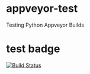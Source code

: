 # appveyor-test
Testing Python Appveyor Builds

# test badge

[![Build Status](https://ci.appveyor.com/api/projects/status/github/invisig0th/appveyor-test?branch=master&svg=true)](https://ci.appveyor.com/project/invisig0th/appveyor-test/)
